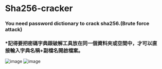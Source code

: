 # Sha256-cracker
### You need password dictionary to crack sha256.(Brute force attack)
### *記得要把密碼字典跟破解工具放在同一個資料夾或空間中，才可以直接輸入字典名稱+副檔名開啟檔案。

![image](https://github.com/TTTrew21/Sha256-cracker/blob/main/image.png?raw=true)
![image](https://github.com/TTTrew21/Sha256-cracker/blob/main/image2.png?raw=true)
